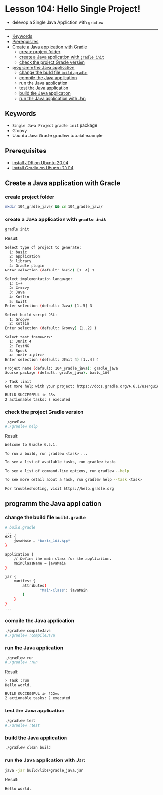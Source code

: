 <h1>Lesson 104: Hello Single Project!</h1>

- delevop a Single Java Appliction with `gradlew`


---

- [Keywords](#keywords)
- [Prerequisites](#prerequisites)
- [Create a Java application with Gradle](#create-a-java-application-with-gradle)
  - [create project folder](#create-project-folder)
  - [create a Java application with `gradle init`](#create-a-java-application-with-gradle-init)
  - [check the project Gradle version](#check-the-project-gradle-version)
- [programm the Java application](#programm-the-java-application)
  - [change the build file `build.gradle`](#change-the-build-file-buildgradle)
  - [compile the Java application](#compile-the-java-application)
  - [run the Java application](#run-the-java-application)
  - [test the Java application](#test-the-java-application)
  - [build the Java application](#build-the-java-application)
  - [run the Java application with Jar:](#run-the-java-application-with-jar)


## Keywords
- `Single Java Project` `gradle init` package
- Groovy
- Ubuntu Java Gradle gradlew tutorial example


## Prerequisites
- [install JDK on Ubuntu 20.04](https://github.com/cnruby/gradle_java/blob/basic_101/README.md)
- [install Gradle on Ubuntu 20.04](https://github.com/cnruby/gradle_java/blob/basic_102/README.md)


## Create a Java application with Gradle

### create project folder

```bash
mkdir 104_gradle_java/ && cd 104_gradle_java/
```

### create a Java application with `gradle init`


```bash
gradle init
```

Result:

```bash
Select type of project to generate:
  1: basic
  2: application
  3: library
  4: Gradle plugin
Enter selection (default: basic) [1..4] 2

Select implementation language:
  1: C++
  2: Groovy
  3: Java
  4: Kotlin
  5: Swift
Enter selection (default: Java) [1..5] 3

Select build script DSL:
  1: Groovy
  2: Kotlin
Enter selection (default: Groovy) [1..2] 1

Select test framework:
  1: JUnit 4
  2: TestNG
  3: Spock
  4: JUnit Jupiter
Enter selection (default: JUnit 4) [1..4] 4

Project name (default: 104_gradle_java): gradle_java
Source package (default: gradle_java): basic_104

> Task :init
Get more help with your project: https://docs.gradle.org/6.6.1/userguide/tutorial_java_projects.html

BUILD SUCCESSFUL in 28s
2 actionable tasks: 2 executed
```

### check the project Gradle version

```bash
./gradlew
#./gradlew help
```

Result:

```bash
Welcome to Gradle 6.6.1.

To run a build, run gradlew <task> ...

To see a list of available tasks, run gradlew tasks

To see a list of command-line options, run gradlew --help

To see more detail about a task, run gradlew help --task <task>

For troubleshooting, visit https://help.gradle.org
```

## programm the Java application

### change the build file `build.gradle`

```bash
# build.gradle
...
ext {
    javaMain = "basic_104.App"
}

application {
    // Define the main class for the application.
    mainClassName = javaMain
}

jar {
    manifest {
        attributes(
                "Main-Class": javaMain
        )
    }
}
...
```

### compile the Java application

```bash
./gradlew compileJava
#./gradlew :compileJava
```

### run the Java application

```bash
./gradlew run
#./gradlew :run
```

Result:

```bash
> Task :run
Hello world.

BUILD SUCCESSFUL in 422ms
2 actionable tasks: 2 executed
```

### test the Java application

```bash
./gradlew test
#./gradlew :test
```

### build the Java application
 
```bash
./gradlew clean build
```

### run the Java application with Jar:

```bash
java -jar build/libs/gradle_java.jar
```

Result:

```bash
Hello world.
```


